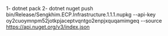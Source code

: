 ﻿1- dotnet pack
2- dotnet nuget push bin/Release/Sengkhim.ECP.Infrastructure.1.1.1.nupkg --api-key oy2cuoymnpm52jotkpjaceptvqntgo2enpjxquqamimgeq --source https://api.nuget.org/v3/index.json
